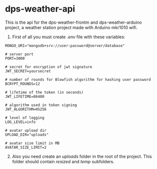 # dps-weather-api

This is the api for the dps-weather-frontm and dps-weather-arduino project, a weather station project made with Arduino mkr1010 wifi.

1. First of all you must create *.env* file with these variables:
```
MONGO_URI="mongodb+srv://user:password@server/database"

# server port
PORT=3000

# secret for encryption of jwt signature
JWT_SECRET=yoursecret

# number of rounds for Blowfish algorithm for hashing user password
BCRYPT_ROUNDS=12

# lifetime of the token (in seconds)
JWT_LIFETIME=86400

# algorithm used in token signing
JWT_ALGORITHM=HS256

# level of logging
LOG_LEVEL=info

# avatar upload dir
UPLOAD_DIR="uploads"

# avatar size limit in MB
AVATAR_SIZE_LIMIT=2
```

2. Also you need create an _uploads_ folder in the root of the project. This folder should contain _resized_ and _temp_ subfolders.